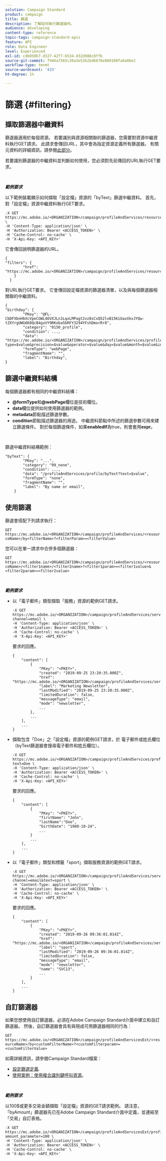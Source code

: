 ```yaml
---
solution: Campaign Standard
product: campaign
title: 篩選
description: 了解如何執行篩選操作。
audience: developing
content-type: reference
topic-tags: campaign-standard-apis
feature: API
role: Data Engineer
level: Experienced
exl-id: cdb050b7-d327-42f7-b534-d32d988c8ffb
source-git-commit: f946a7565c30a3e53b2bd6876e880100fa8a0be2
workflow-type: tm+mt
source-wordcount: '433'
ht-degree: 1%

---
```


# 篩選 {#filtering}

## 擷取篩選器中繼資料

篩選器適用於每個資源。 若要識別與資源相關聯的篩選器，您需要對資源中繼資料執行GET請求。 此請求會傳回URL，其中會為指定資源定義所有篩選器。 有關元資料的詳細資訊，請參閱[此部分](../../api/using/metadata-mechanism.md)。

若要識別篩選器的中繼資料並判斷如何使用，您必須對先前傳回的URL執行GET要求。

<br/>

***範例要求***

以下範例裝載顯示如何擷取「設定檔」資源的「byText」篩選中繼資料。 首先，對「設定檔」資源中繼資料執行GET要求。

```
-X GET https://mc.adobe.io/<ORGANIZATION>/campaign/profileAndServices/resourceType/profile \
-H 'Content-Type: application/json' \
-H 'Authorization: Bearer <ACCESS_TOKEN>' \
-H 'Cache-Control: no-cache' \
-H 'X-Api-Key: <API_KEY>'
```

它會傳回說明篩選器的URL。

```
{
"filters": {
        "href": "https://mc.adobe.io/<ORGANIZATION>/campaign/profileAndServices/resourceType/<PKEY>/filters/"
    }
  }
```

對URL執行GET要求。 它會傳回設定檔資源的篩選器清單，以及與每個篩選器相關聯的中繼資料。

```
{
"birthday": {
        "PKey": "@FL-CbDFXbnHbXcVpeCGWL46VXJLn1LqxLMPagt2vz8sCxQ52lvB15KiUaxXkxJYQw-tZXYrgUWG6K8QcB4gxVY9RKoba5bRFY3294YFshDmorRr8",
        "category": "0150_profile",
        "condition": ...,
        "data": "https://mc.adobe.io/<ORGANIZATION>/campaign/profileAndServices/profile/birthday?type=$value&precision=$value&operator=$value&day=$value&month=$value&includeStart=$value&endDay=$value&endMonth=$value&includeEnd=$value&relativeValue=$value&nextUnitsValue=$value&previousUnitsValue=$value",
        "formType": "webPage",
        "fragmentName": "",
        "label": "Birthday",
}
```

## 篩選中繼資料結構

每個篩選器都有相同的中繼資料結構：

* **@formType**&#x200B;和&#x200B;**@webPage**&#x200B;欄位是技術欄位。
* **data**&#x200B;欄位提供如何使用篩選器的範例。
* **metadata**&#x200B;節點描述篩選參數。
* **condition**&#x200B;節點描述篩選器的用途。 中繼資料節點中所述的篩選參數可用來建立篩選條件。 對於每個篩選條件，如果&#x200B;**enabledIf**&#x200B;為true，則會套用&#x200B;**expr**。

<br/>

篩選中繼資料結構範例：

```
"byText": {
        "PKey": "...",
        "category": "99_none",
        "condition": ...,
        "data": "/profileAndServices/profile/byText?text=$value",
        "formType": "none",
        "fragmentName": "",
        "label": "By name or email",
    }
```

## 使用篩選

篩選會搭配下列請求執行：

`GET https://mc.adobe.io/<ORGANIZATION>/campaign/profileAndServices/<resourceName>/by<filterName>?<filterParam>=<filterValue>`

您可以在單一請求中合併多個篩選器：

`GET https://mc.adobe.io/<ORGANIZATION>/campaign/profileAndServices/<resourceName>/<filter1name>/<filter2name>?<filter1param>=<filter1value>&<filter2param>=<filter2value>`

<br/>

***範例要求***

* 以「電子郵件」類型擷取「服務」資源的範例GET請求。

   ```
   -X GET https://mc.adobe.io/<ORGANIZATION>/campaign/profileAndServices/service/byChannel?channel=email \
   -H 'Content-Type: application/json' \
   -H 'Authorization: Bearer <ACCESS_TOKEN>' \
   -H 'Cache-Control: no-cache' \
   -H 'X-Api-Key: <API_KEY>'
   ```

   要求的回應。

   ```
   {
       "content": [
           {
               "PKey": "<PKEY>",
               "created": "2019-09-25 23:20:35.000Z",
               "href": "https://mc.adobe.io/<ORGANIZATION>/campaign/profileAndServices/service/@I_FIiDush4OQPc0mbOVR9USoh36Tt5CsD35lATvQjdWlXrYc0lFkvle2XIwZUbD8GqTVvSp8AfWFUvjkGMe1fPe5nok",
               "label": "Marketing Newsletter",
               "lastModified": "2019-09-25 23:20:35.000Z",
               "limitedDuration": false,
               "messageType": "email",
               "mode": "newsletter",
               ...
           },
           ...
       ],
       ...
   }
   ```

* 擷取包含「Doe」之「設定檔」資源的範例GET請求，於
電子郵件或姓氏欄位（byText篩選器會搜尋電子郵件和姓氏欄位）。

   ```
   -X GET https://mc.adobe.io/<ORGANIZATION>/campaign/profileAndServices/profile/byText?text=Doe \
   -H 'Content-Type: application/json' \
   -H 'Authorization: Bearer <ACCESS_TOKEN>' \
   -H 'Cache-Control: no-cache' \
   -H 'X-Api-Key: <API_KEY>'
   ```

   要求的回應。

   ```
   {
       "content": [
           {
               "PKey": "<PKEY>",
               "firstName": "John",
               "lastName":"Doe",
               "birthDate": "1980-10-24",
               ...
           }
           ...
       ],
       ...
   }
   ```

* 以「電子郵件」類型和標籤「sport」擷取服務資源的範例GET請求。

   ```
   -X GET https://mc.adobe.io/<ORGANIZATION>/campaign/profileAndServices/service/byChannel/byText?channel=email&text=sport \
   -H 'Content-Type: application/json' \
   -H 'Authorization: Bearer <ACCESS_TOKEN>' \
   -H 'Cache-Control: no-cache' \
   -H 'X-Api-Key: <API_KEY>'
   ```

   要求的回應。

   ```
   {
       "content": [
           {
               "PKey": "<PKEY>",
               "created": "2019-09-26 09:36:01.014Z",
               "href": "https://mc.adobe.io/<ORGANIZATION>/campaign/profileAndServices/service/<PKEY>",
               "label": "sport",
               "lastModified": "2019-09-26 09:36:01.014Z",
               "limitedDuration": false,
               "messageType": "email",
               "mode": "newsletter",
               "name": "SVC13",
               ...
           }
       ],
       ...
   }
   ```

## 自訂篩選器

如果您想使用自訂篩選器，必須在Adobe Campaign Standard介面中建立和自訂篩選器。 然後，自訂篩選器會具有與現成可用篩選器相同的行為：

`GET https://mc.adobe.io/<ORGANIZATION>/campaign/profileAndServicesExt/<resourceName>/by<customFilterName>?<customFilterparam>=<customFilterValue>`

如需詳細資訊，請參閱Campaign Standard檔案：

* [設定篩選定義](https://helpx.adobe.com/campaign/standard/developing/using/configuring-filter-definition.html).
* [使用案例：使用複合識別鍵呼叫資源](https://experienceleague.adobe.com/docs/campaign-standard/using/developing/adding-or-extending-a-resource/uc-calling-resource-id-key.html)。

<br/>

***範例要求***

以100$或更多交易金額擷取「設定檔」資源的GET請求範例。 請注意，「byAmount」篩選器先已在Adobe Campaign Standard介面中定義，並連結至「交易」自訂表格。

```
-X GET https://mc.adobe.io/<ORGANIZATION>/campaign/profileAndServicesExt/profile/byAmount?amount_parameter=100 \
-H 'Content-Type: application/json' \
-H 'Authorization: Bearer <ACCESS_TOKEN>' \
-H 'Cache-Control: no-cache' \
-H 'X-Api-Key: <API_KEY>'
```

<!--
Response to the request.

```

{
    "content": [
        {
            "PKey": "<PKEY>",
            "builtIn": false,
            "created": "2019-09-26 09:36:01.014Z",
            "desc": "",
            "end": "",
            "href": "https://mc.adobe.io/<ORGANIZATION>/campaign/profileAndServices/profile/<PKEY>",
            ...
        }
    ],
}

```

-->

<!-- exemple à vérifier de bout en bout-->

<!--+category = query editor
privacy ?
displayFOrmat ?
pour faire un POST sur une enum, il faut lui passer le @name décrit dans le noeud values, chaque @name a une correspondance en format = au format définit par le resType
-->





<!--
 if link ou collection.* resName +
* resTarget tout ca, ca va ensemble : le système de lien, resTarget va donner la ressource targetée par le lien. type
resType = type technique (long..) resType = link alors unbound='false' ou 'true'
If type = enumeration alors champ "values" rajouté et les valeurs sont dans values
pour faire un POST sur une enum, il faut lui passer le @name décrit dans le noeud values, chaque @name a une correspondance en format = au format définit par le resType
ail faut que la valeur poster soit conforme ,elle doit valider la dataPolicy . La dataPolicy peut soit controler la valeur (email invalide), soit transformé (cas du smartCase par exemple)
type dans les metadata = type de haut-niveau (nombre, text)
-->
